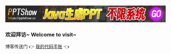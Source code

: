  [![](https://github.com/qrpcode/qrpcode/blob/master/pptshow.gif?raw=true)](https://github.com/qrpcode/pptshow)
### 欢迎拜访~  Welcome to visit~
博客传送门 👉 [我的代码手账](https://blog.csdn.net/qq_20051535) 👈
